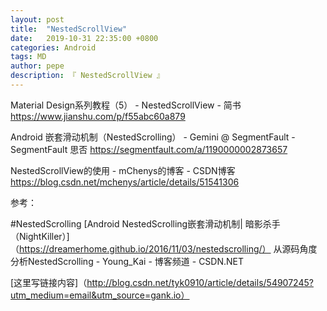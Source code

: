 ```yaml
---
layout: post
title:  "NestedScrollView"
date:   2019-10-31 22:35:00 +0800
categories: Android
tags: MD
author: pepe
description: 『 NestedScrollView 』
---
```


Material Design系列教程（5） - NestedScrollView - 简书
https://www.jianshu.com/p/f55abc60a879

Android 嵌套滑动机制（NestedScrolling） - Gemini @ SegmentFault - SegmentFault 思否
https://segmentfault.com/a/1190000002873657

NestedScrollView的使用 - mChenys的博客 - CSDN博客
https://blog.csdn.net/mchenys/article/details/51541306





参考：


#NestedScrolling
[Android NestedScrolling嵌套滑动机制| 暗影杀手（NightKiller）]（https://dreamerhome.github.io/2016/11/03/nestedscrolling/）
从源码角度分析NestedScrolling  -  Young_Kai  - 博客频道 -  CSDN.NET

[这里写链接内容]（http://blog.csdn.net/tyk0910/article/details/54907245?utm_medium=email&utm_source=gank.io）

















